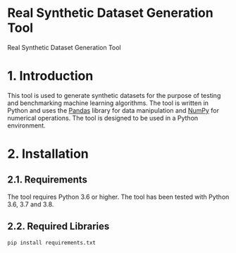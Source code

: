 # Real Synthetic Dataset Generation Tool
 Real Synthetic Dataset Generation Tool

# 1. Introduction
This tool is used to generate synthetic datasets for the purpose of testing and benchmarking machine learning algorithms. The tool is written in Python and uses the [Pandas](https://pandas.pydata.org/) library for data manipulation and [NumPy](https://numpy.org/) for numerical operations. The tool is designed to be used in a Python environment.

# 2. Installation

## 2.1. Requirements
The tool requires Python 3.6 or higher. The tool has been tested with Python 3.6, 3.7 and 3.8.

## 2.2. Required Libraries
```bash
pip install requirements.txt
```
